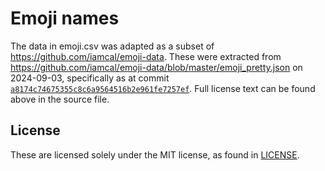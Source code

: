 # Emoji names

The data in emoji.csv was adapted as a subset of <https://github.com/iamcal/emoji-data>.
These were extracted from <https://github.com/iamcal/emoji-data/blob/master/emoji_pretty.json> on 2024-09-03,
specifically as at commit [`a8174c74675355c8c6a9564516b2e961fe7257ef`](https://github.com/iamcal/emoji-data/blob/a8174c74675355c8c6a9564516b2e961fe7257ef/emoji_pretty.json).
Full license text can be found above in the source file.

## License

These are licensed solely under the MIT license, as found in [LICENSE](./LICENSE).
